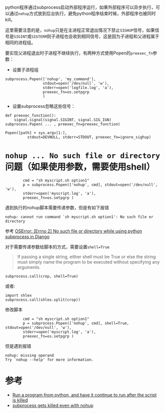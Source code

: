 python程序通过subprocess启动外部程序运行，如果外部程序可以异步执行，可以通过`nohup`方式放到后台执行，避免python程序结束时候，外部程序也被同时kill。

这里需要注意的是，`nohup`只是在主进程正常退出情况下禁止`SIGHUP`信号，如果信号是`SIGINT`或`SIGTERM`则子进程也会收到相同信号，这是因为子进程和父进程属于相同的进程组。

要实现父进程退出时子进程不继续执行，有两种方式使用Popen的`preexec_fn`参数：

* 设置子进程组

```
subprocess.Popen(['nohup', 'my_command'],
                 stdout=open('/dev/null', 'w'),
                 stderr=open('logfile.log', 'a'),
                 preexec_fn=os.setpgrp
                 )
```

* 设置subprocess忽略这些信号：

```
def preexec_function():
    signal.signal(signal.SIGINT, signal.SIG_IGN)
subprocess.Popen( ... , preexec_fn=preexec_function)
```

```
Popen([path] + sys.argv[1:], 
          stdout=DEVNULL, stderr=STDOUT, preexec_fn=ignore_sighup)
```

# `nohup ... No such file or directory`问题（如果使用参数，需要使用shell）

```
        cmd = "sh myscript.sh option1"
        p = subprocess.Popen(['nohup', cmd], stdout=open('/dev/null', 'w'),
        stderr=open('myscript.log', 'a'),
        preexec_fn=os.setpgrp )
```

遇到执行的nohup脚本需要传递参数，但是有如下报错

```
nohup: cannot run command `sh myscript.sh option1': No such file or directory
```

参考 [OSError: [Errno 2] No such file or directory while using python subprocess in Django](http://stackoverflow.com/questions/18962785/oserror-errno-2-no-such-file-or-directory-while-using-python-subprocess-in-dj)

对于需要传递参数给脚本的方式，需要设置`shell=True`

> If passing a single string, either shell must be True or else the string must simply name the program to be executed without specifying any arguments.

```
subprocess.call(crop, shell=True)
```

或者:

```
import shlex
subprocess.call(shlex.split(crop))
```

修改脚本

```
        cmd = "sh myscript.sh option1"
        p = subprocess.Popen(['nohup', cmd], shell=True, stdout=open('/dev/null', 'w'),
        stderr=open('myscript.log', 'a'),
        preexec_fn=os.setpgrp )
```

但是遇到报错

```
nohup: missing operand
Try `nohup --help' for more information.
```

# 参考

* [Run a program from python, and have it continue to run after the script is killed](http://stackoverflow.com/questions/6011235/run-a-program-from-python-and-have-it-continue-to-run-after-the-script-is-kille)
* [subprocess gets killed even with nohup](http://stackoverflow.com/questions/37118991/subprocess-gets-killed-even-with-nohup)